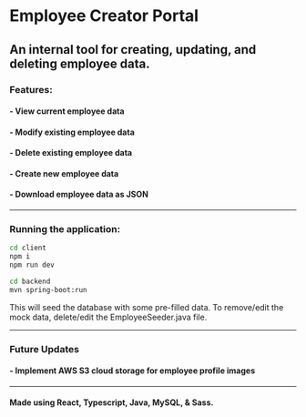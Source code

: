# Employee Creator Portal

## An internal tool for creating, updating, and deleting employee data.

### Features:

#### - View current employee data

#### - Modify existing employee data

#### - Delete existing employee data

#### - Create new employee data

#### - Download employee data as JSON

---

### Running the application:

```bash
cd client
npm i
npm run dev
```

```bash
cd backend
mvn spring-boot:run
```

This will seed the database with some pre-filled data. To remove/edit the mock data, delete/edit the EmployeeSeeder.java file.

---

### Future Updates
#### - Implement AWS S3 cloud storage for employee profile images

---

#### Made using React, Typescript, Java, MySQL, & Sass.
